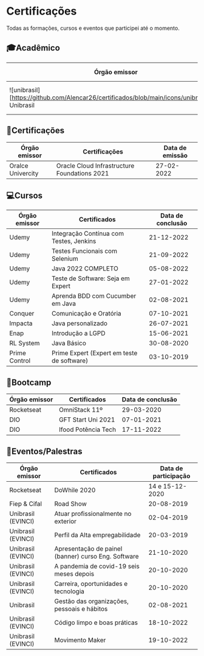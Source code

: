 # Certificações
Todas as formações, cursos e eventos que participei até o momento.

## 🎓Acadêmico
| Órgão emissor | Certificados           | Data de conclusão |
| ------------- | ---------------------- | ----------------- |
|![unibrasil][https://github.com/Alencar26/certificados/blob/main/icons/unibrasil.png] Unibrasil     | Bacharelado em Engenharia de Software | Dezembro de 2022 


## 📜Certificações
| Órgão emissor     | Certificações                                | Data de emissão |
| ----------------- | -------------------------------------------- | --------------- |
| Oralce Univercity | Oracle Cloud Infrastructure Foundations 2021 | 27-02-2022


## 💻Cursos
| Órgão emissor | Certificados                               | Data de conclusão |
| ------------- | ------------------------------------------ | ----------------- |
| Udemy         | Integração Contínua com Testes, Jenkins    | 21-12-2022        |
| Udemy         | Testes Funcionais com Selenium             | 21-09-2022        |
| Udemy         | Java 2022 COMPLETO                         | 05-08-2022        |
| Udemy         | Teste de Software: Seja em Expert          | 27-01-2022        |
| Udemy         | Aprenda BDD com Cucumber em Java           | 02-08-2021        |
| Conquer       | Comunicação e Oratória                     | 07-10-2021        |
| Impacta       | Java personalizado                         | 26-07-2021        |
| Enap          | Introdução a LGPD                          | 15-06-2021        |
| RL System     | Java Básico                                | 30-08-2020        |
| Prime Control | Prime Expert (Expert em teste de software) | 03-10-2019


## 🚀Bootcamp
| Órgão  emissor | Certificados        | Data de conclusão |
| -------------- | ------------------- | ----------------- |
| Rocketseat     | OmniStack 11º       | 29-03-2020        |
| DIO            | GFT Start Uni 2021  | 07-01-2021        |
| DIO            | Ifood Potência Tech | 17-11-2022


## 💬Eventos/Palestras
| Órgão emissor      | Certificados                                        | Data de participação |
| ------------------ | --------------------------------------------------- | -------------------- |
| Rocketseat         | DoWhile 2020                                        | 14 e 15-12-2020      |
| Fiep & Cifal       | Road Show                                           | 20-08-2019           |
| Unibrasil (EVINCI) | Atuar profissionalmente no exterior                 | 02-04-2019           |
| Unibrasil (EVINCI) | Perfil da Alta empregabilidade                      | 20-03-2019           |
| Unibrasil (EVINCI) | Apresentação de painel (banner) curso Eng. Software | 21-10-2020           |
| Unibrasil (EVINCI) | A pandemia de covid-19 seis meses depois            | 20-10-2020           |
| Unibrasil (EVINCI) | Carreira, oportunidades e tecnologia                | 20-10-2020           |
| Unibrasil          | Gestão das organizações, pessoais e hábitos         | 02-08-2021           |
| Unibrasil (EVINCI) | Código limpo e boas práticas                        | 18-10-2022           |
| Unibrasil (EVINCI) | Movimento Maker                                     | 19-10-2022           |


